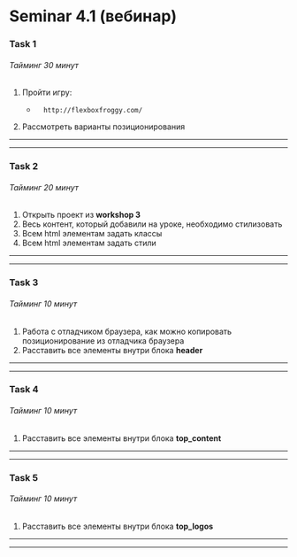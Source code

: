 # Seminar 4.1 (вебинар)


### Task 1

###### Тайминг 30 минут


1. Пройти игру: 
    -       http://flexboxfroggy.com/
2. Рассмотреть варианты позиционирования


---
---  
  
### Task 2

###### Тайминг 20 минут

1. Открыть проект из **workshop 3**
2. Весь контент, который добавили на уроке, необходимо стилизовать
3. Всем html элементам задать классы
4. Всем html элементам задать стили


---  
---  

### Task 3

###### Тайминг 10 минут

1. Работа с отладчиком браузера, как можно копировать позиционирование из отладчика браузера
2. Расставить все элементы внутри блока **header**


---  
---  

### Task 4

###### Тайминг 10 минут

1. Расставить все элементы внутри блока **top_content**


---  
---  

### Task 5

###### Тайминг 10 минут

1. Расставить все элементы внутри блока **top_logos**


---  
---  